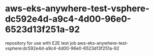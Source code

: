 # aws-eks-anywhere-test-vsphere-dc592e4d-a9c4-4d00-96e0-6523d13f251a-92
repository for use with E2E test job aws-eks-anywhere-test-vsphere:dc592e4d-a9c4-4d00-96e0-6523d13f251a-92
